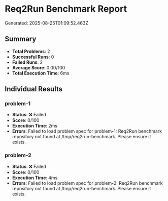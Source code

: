 # Req2Run Benchmark Report

Generated: 2025-08-25T01:09:52.463Z

## Summary
- **Total Problems**: 2
- **Successful Runs**: 0
- **Failed Runs**: 2
- **Average Score**: 0.00/100
- **Total Execution Time**: 6ms

## Individual Results
### problem-1
- **Status**: ❌ Failed
- **Score**: 0/100
- **Execution Time**: 2ms
- **Errors**: Failed to load problem spec for problem-1: Req2Run benchmark repository not found at /tmp/req2run-benchmark. Please ensure it exists.

### problem-2
- **Status**: ❌ Failed
- **Score**: 0/100
- **Execution Time**: 4ms
- **Errors**: Failed to load problem spec for problem-2: Req2Run benchmark repository not found at /tmp/req2run-benchmark. Please ensure it exists.
